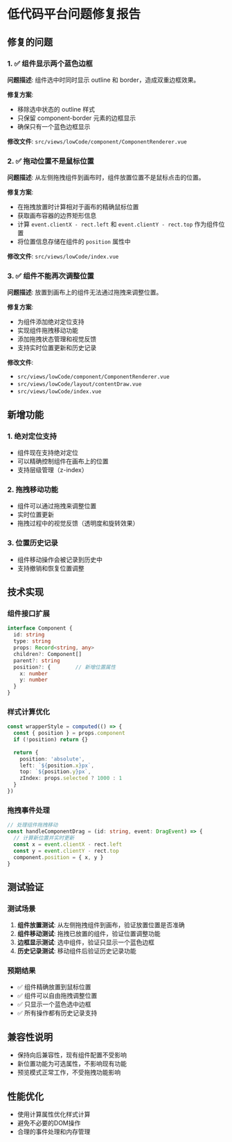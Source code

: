 # 低代码平台问题修复报告

## 修复的问题

### 1. ✅ 组件显示两个蓝色边框
**问题描述**: 组件选中时同时显示 outline 和 border，造成双重边框效果。

**修复方案**: 
- 移除选中状态的 outline 样式
- 只保留 component-border 元素的边框显示
- 确保只有一个蓝色边框显示

**修改文件**: `src/views/lowCode/component/ComponentRenderer.vue`

### 2. ✅ 拖动位置不是鼠标位置
**问题描述**: 从左侧拖拽组件到画布时，组件放置位置不是鼠标点击的位置。

**修复方案**:
- 在拖拽放置时计算相对于画布的精确鼠标位置
- 获取画布容器的边界矩形信息
- 计算 `event.clientX - rect.left` 和 `event.clientY - rect.top` 作为组件位置
- 将位置信息存储在组件的 `position` 属性中

**修改文件**: `src/views/lowCode/index.vue`

### 3. ✅ 组件不能再次调整位置
**问题描述**: 放置到画布上的组件无法通过拖拽来调整位置。

**修复方案**:
- 为组件添加绝对定位支持
- 实现组件拖拽移动功能
- 添加拖拽状态管理和视觉反馈
- 支持实时位置更新和历史记录

**修改文件**: 
- `src/views/lowCode/component/ComponentRenderer.vue`
- `src/views/lowCode/layout/contentDraw.vue`
- `src/views/lowCode/index.vue`

## 新增功能

### 1. 绝对定位支持
- 组件现在支持绝对定位
- 可以精确控制组件在画布上的位置
- 支持层级管理（z-index）

### 2. 拖拽移动功能
- 组件可以通过拖拽来调整位置
- 实时位置更新
- 拖拽过程中的视觉反馈（透明度和旋转效果）

### 3. 位置历史记录
- 组件移动操作会被记录到历史中
- 支持撤销和恢复位置调整

## 技术实现

### 组件接口扩展
```typescript
interface Component {
  id: string
  type: string
  props: Record<string, any>
  children?: Component[]
  parent?: string
  position?: {        // 新增位置属性
    x: number
    y: number
  }
}
```

### 样式计算优化
```typescript
const wrapperStyle = computed(() => {
  const { position } = props.component
  if (!position) return {}
  
  return {
    position: 'absolute',
    left: `${position.x}px`,
    top: `${position.y}px`,
    zIndex: props.selected ? 1000 : 1
  }
})
```

### 拖拽事件处理
```typescript
// 处理组件拖拽移动
const handleComponentDrag = (id: string, event: DragEvent) => {
  // 计算新位置并实时更新
  const x = event.clientX - rect.left
  const y = event.clientY - rect.top
  component.position = { x, y }
}
```

## 测试验证

### 测试场景
1. **组件放置测试**: 从左侧拖拽组件到画布，验证放置位置是否准确
2. **组件移动测试**: 拖拽已放置的组件，验证位置调整功能
3. **边框显示测试**: 选中组件，验证只显示一个蓝色边框
4. **历史记录测试**: 移动组件后验证历史记录功能

### 预期结果
- ✅ 组件精确放置到鼠标位置
- ✅ 组件可以自由拖拽调整位置
- ✅ 只显示一个蓝色选中边框
- ✅ 所有操作都有历史记录支持

## 兼容性说明

- 保持向后兼容性，现有组件配置不受影响
- 新位置功能为可选属性，不影响现有功能
- 预览模式正常工作，不受拖拽功能影响

## 性能优化

- 使用计算属性优化样式计算
- 避免不必要的DOM操作
- 合理的事件处理和内存管理
